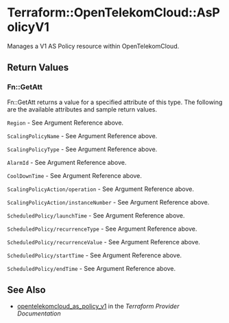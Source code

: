 # Terraform::OpenTelekomCloud::AsPolicyV1

Manages a V1 AS Policy resource within OpenTelekomCloud.

## Return Values

### Fn::GetAtt

Fn::GetAtt returns a value for a specified attribute of this type. The following are the available attributes and sample return values.

`Region` - See Argument Reference above.

`ScalingPolicyName` - See Argument Reference above.

`ScalingPolicyType` - See Argument Reference above.

`AlarmId` - See Argument Reference above.

`CoolDownTime` - See Argument Reference above.

`ScalingPolicyAction/operation` - See Argument Reference above.

`ScalingPolicyAction/instanceNumber` - See Argument Reference above.

`ScheduledPolicy/launchTime` - See Argument Reference above.

`ScheduledPolicy/recurrenceType` - See Argument Reference above.

`ScheduledPolicy/recurrenceValue` - See Argument Reference above.

`ScheduledPolicy/startTime` - See Argument Reference above.

`ScheduledPolicy/endTime` - See Argument Reference above.

## See Also

* [opentelekomcloud_as_policy_v1](https://www.terraform.io/docs/providers/opentelekomcloud/r/as_policy_v1.html) in the _Terraform Provider Documentation_
